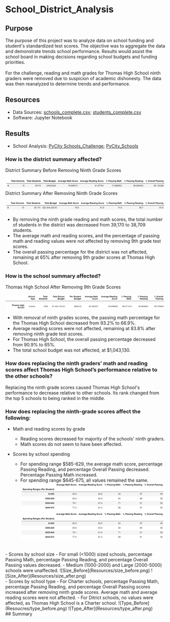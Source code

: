 # School_District_Analysis

## Purpose
The purpose of this project was to analyze data on school funding and student's standardized test scores. The objective was to aggregate the data and demonstrate trends school performance. Results would assist the school board in making decisions regarding school budgets and funding priorities.
<br>
<br>
For the challenge, reading and math grades for Thomas High School ninth graders were removed due to suspicion of academic dishonesty. The data was then reanalyzed to determine trends and performance.

## Resources
- Data Sources: [schools_complete.csv](Resources/schools_complete.csv); [students_complete.csv](Resources/students_complete.csv)
- Software: Jupyter Notebook

## Results
- School Analysis: [PyCity Schools_Challenge](PyCitySchools_Challenge.ipynb); [PyCity_Schools](PyCitySchools.ipynb)

### How is the district summary affected?
District Summary Before Removing Ninth Grade Scores
<br>
<br>
![District_Summary_Before](Resources/district_before.png)
District Summary After Removing Ninth Grade Scores
<br>
<br>
![District_Summary_After](Resources/district_after.png)
- By removing the ninth grade reading and math scores, the total number of students in the district was decreased from 39,170 to 38,709 students.
- The average math and reading scores, and the percentage of passing math and reading values were not affected by removing 9th grade test scores.
- The overall passing percentage for the district was not affected, remaining at 65% after removing 9th grader scores at Thomas High School.

### How is the school summary affected?
Thomas High School After Removing 9th Grade Scores
<br>
<br>
![Column Headers](Resources/column_headers.png)
![Thomas High After](Resources/thomas_high_after.png)
- With removal of ninth grades scores, the passing math percentage for the Thomas High School decreased from 93.2% to 66.9%.
- Average reading scores were not affected, remaining at 83.8% after removing ninth grade test scores.
- For Thomas High School, the overall passing percentage decreased from 90.9% to 65%.
- The total school budget was not affected, at $1,043,130.

### How does replacing the ninth graders’ math and reading scores affect Thomas High School’s performance relative to the other schools?
Replacing the ninth grade scores caused Thomas High School's performance to decrease relative to other schools. Its rank changed from the top 5 schools to being ranked in the middle.

### How does replacing the ninth-grade scores affect the following:
- Math and reading scores by grade
  - Reading scores decreased for majority of the schools' ninth graders.
  - Math scores do not seem to have been affected.

- Scores by school spending
  - For spending range $585-629, the average math score, percentage Passing Reading, and percentage Overall Passing decreased. Percentage Passing Math increased.
  - For spending range $645-675, all values remained the same.
 ![Spending_Before](Resources/spending_after.png)
 ![Spending_After](Resources/spending_after.png)
 <br>
- Scores by school size
  - For small (<1000) sized schools, percentage Passing Math,	percentage Passing Reading, and percentage Overall Passing values decreased.
  - Medium (1000-2000) and Large (2000-5000) schools were unaffected.
  ![Size_Before](Resources/size_before.png)
  ![Size_After](Resources/size_after.png)
  <br>
- Scores by school type
 - For Charter schools, percentage Passing Math, percentage Passing Reading, and percentage Overall Passing scores increased after removing ninth grade scores. Average math and average reading scores were not affected.
 - For Ditrict schools, no values were affected, as Thomas High School is a Charter school.
 ![Type_Before](Resoucres/type_before.png)
 ![Type_After](Resources/type_after.png)
 <br>
## Summary
